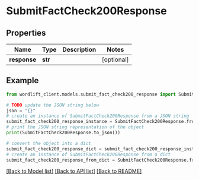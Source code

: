 # SubmitFactCheck200Response


## Properties

Name | Type | Description | Notes
------------ | ------------- | ------------- | -------------
**response** | **str** |  | [optional] 

## Example

```python
from wordlift_client.models.submit_fact_check200_response import SubmitFactCheck200Response

# TODO update the JSON string below
json = "{}"
# create an instance of SubmitFactCheck200Response from a JSON string
submit_fact_check200_response_instance = SubmitFactCheck200Response.from_json(json)
# print the JSON string representation of the object
print(SubmitFactCheck200Response.to_json())

# convert the object into a dict
submit_fact_check200_response_dict = submit_fact_check200_response_instance.to_dict()
# create an instance of SubmitFactCheck200Response from a dict
submit_fact_check200_response_from_dict = SubmitFactCheck200Response.from_dict(submit_fact_check200_response_dict)
```
[[Back to Model list]](../README.md#documentation-for-models) [[Back to API list]](../README.md#documentation-for-api-endpoints) [[Back to README]](../README.md)


